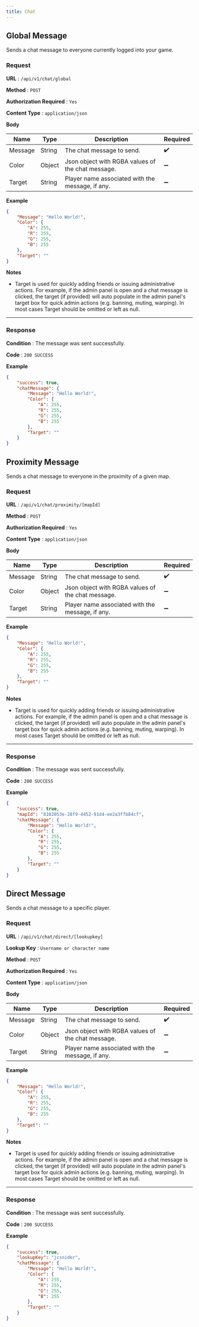 ```yaml
---
title: Chat
---
```


## Global Message

Sends a chat message to everyone currently logged into your game.

### Request

**URL** : `/api/v1/chat/global`

**Method** : `POST`

**Authorization Required** : `Yes`

**Content Type** : `application/json`

**Body**

| Name    | Type   | Description                                       | Required           |
| ------- | ------ | ------------------------------------------------- | ------------------ |
| Message | String | The chat message to send.                         | :heavy_check_mark: |
| Color   | Object | Json object with RGBA values of the chat message. | :heavy_minus_sign: |
| Target  | String | Player name associated with the message, if any.  | :heavy_minus_sign: |

**Example**

```json
{
	"Message": "Hello World!",
	"Color": {
		"A": 255,
		"R": 255,
		"G": 255,
		"B": 255
	},
	"Target": ""
}
```

**Notes**

- Target is used for quickly adding friends or issuing administrative actions. For example, if the admin panel is open and a chat message is clicked, the target (if provided) will auto populate in the admin panel's target box for quick admin actions (e.g. banning, muting, warping). In most cases Target should be omitted or left as null.

---

### Response

**Condition** : The message was sent successfully.

**Code** : `200 SUCCESS`

**Example**

```json
{
	"success": true,
	"chatMessage": {
		"Message": "Hello World!",
		"Color": {
			"A": 255,
			"R": 255,
			"G": 255,
			"B": 255
		},
		"Target": ""
	}
}
```

## Proximity Message

Sends a chat message to everyone in the proximity of a given map.

### Request

**URL** : `/api/v1/chat/proximity/[mapId]`

**Method** : `POST`

**Authorization Required** : `Yes`

**Content Type** : `application/json`

**Body**

| Name    | Type   | Description                                       | Required           |
| ------- | ------ | ------------------------------------------------- | ------------------ |
| Message | String | The chat message to send.                         | :heavy_check_mark: |
| Color   | Object | Json object with RGBA values of the chat message. | :heavy_minus_sign: |
| Target  | String | Player name associated with the message, if any.  | :heavy_minus_sign: |

**Example**

```json
{
	"Message": "Hello World!",
	"Color": {
		"A": 255,
		"R": 255,
		"G": 255,
		"B": 255
	},
	"Target": ""
}
```

**Notes**

- Target is used for quickly adding friends or issuing administrative actions. For example, if the admin panel is open and a chat message is clicked, the target (if provided) will auto populate in the admin panel's target box for quick admin actions (e.g. banning, muting, warping). In most cases Target should be omitted or left as null.

---

### Response

**Condition** : The message was sent successfully.

**Code** : `200 SUCCESS`

**Example**

```json
{
	"success": true,
	"mapId": "8102053e-28f9-4452-91d4-ee2a3ffb84cf",
	"chatMessage": {
		"Message": "Hello World!",
		"Color": {
			"A": 255,
			"R": 255,
			"G": 255,
			"B": 255
		},
		"Target": ""
	}
}
```

## Direct Message

Sends a chat message to a specific player.

### Request

**URL** : `/api/v1/chat/direct/[lookupkey]`

**Lookup Key** : `Username or character name`

**Method** : `POST`

**Authorization Required** : `Yes`

**Content Type** : `application/json`

**Body**

| Name    | Type   | Description                                       | Required           |
| ------- | ------ | ------------------------------------------------- | ------------------ |
| Message | String | The chat message to send.                         | :heavy_check_mark: |
| Color   | Object | Json object with RGBA values of the chat message. | :heavy_minus_sign: |
| Target  | String | Player name associated with the message, if any.  | :heavy_minus_sign: |

**Example**

```json
{
	"Message": "Hello World!",
	"Color": {
		"A": 255,
		"R": 255,
		"G": 255,
		"B": 255
	},
	"Target": ""
}
```

**Notes**

- Target is used for quickly adding friends or issuing administrative actions. For example, if the admin panel is open and a chat message is clicked, the target (if provided) will auto populate in the admin panel's target box for quick admin actions (e.g. banning, muting, warping). In most cases Target should be omitted or left as null.

---

### Response

**Condition** : The message was sent successfully.

**Code** : `200 SUCCESS`

**Example**

```json
{
	"success": true,
	"lookupKey": "jcsnider",
	"chatMessage": {
		"Message": "Hello World!",
		"Color": {
			"A": 255,
			"R": 255,
			"G": 255,
			"B": 255
		},
		"Target": ""
	}
}
```
